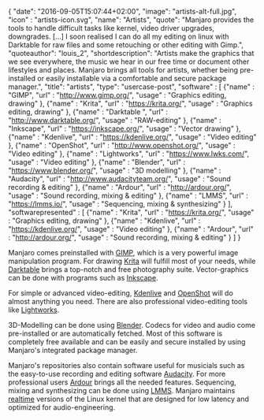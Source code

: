 {
  "date": "2016-09-05T15:07:44+02:00",
  "image": "artists-alt-full.jpg",
  "icon" : "artists-icon.svg",
  "name": "Artists",
  "quote": "Manjaro provides the tools to handle difficult tasks like kernel, video driver upgrades, downgrades. [...]  I soon realised I can do all my editing on linux with Darktable for raw files and some retouching or other editing with Gimp.",
  "quoteauthor": "louis_2",
  "shortdescription": "Artists make the graphics that we see everywhere, the music we hear in our free time or document other lifestyles and places. Manjaro brings all tools for artists, whether being pre-installed or easily installable via a comfortable and secure package manager.",
  "title": "artists",
  "type": "usercase-post",
  "software" : [
  {"name" : "GIMP", "url" : "http://www.gimp.org/", "usage" : "Graphics editing, drawing" },
  {"name" : "Krita", "url" : "https://krita.org/", "usage" : "Graphics editing, drawing" },
  {"name" : "Darktable ", "url" : "http://www.darktable.org/", "usage" : "RAW-editing" },
  {"name" : "Inkscape", "url" : "https://inkscape.org/", "usage" : "Vector drawing" },
  {"name" : "Kdenlive", "url" : "https://kdenlive.org/", "usage" : "Video editing" },
  {"name" : "OpenShot", "url" : "http://www.openshot.org/", "usage" : "Video editing" },
  {"name" : "Lightworks", "url" : "https://www.lwks.com/", "usage" : "Video editing" },
  {"name" : "Blender", "url" : "https://www.blender.org/", "usage" : "3D modelling" },
  {"name" : "Audacity", "url" : "http://www.audacityteam.org/", "usage" : "Sound recording & editing" },
  {"name" : "Ardour", "url" : "http://ardour.org/", "usage" : "Sound recording, mixing & editing" },
  {"name" : "LMMS", "url" : "https://lmms.io/", "usage" : "Sequencing, mixing & synthesizing" }
  ],
  "softwarepresented" : [
  {"name" : "Krita", "url" : "https://krita.org/", "usage" : "Graphics editing, drawing" },
  {"name" : "Kdenlive", "url" : "https://kdenlive.org/", "usage" : "Video editing" },
  {"name" : "Ardour", "url" : "http://ardour.org/", "usage" : "Sound recording, mixing & editing" }
  ]
}

Manjaro comes preinstalled with [GIMP](http://www.gimp.org/), which is a very powerful image manipulation program. For drawing [Krita](https://krita.org/) will fulfill most of your needs, while [Darktable](http://www.darktable.org/) brings a top-notch and free photography suite. Vector-graphics can be done with programs such as [Inkscape](https://inkscape.org/).

For simple or advanced video-editing, [Kdenlive](https://kdenlive.org/) and [OpenShot](http://www.openshot.org/) will do almost anything you need. There are also professional video-editing tools like [Lightworks](https://www.lwks.com/).

3D-Modelling can be done using [Blender](https://www.blender.org/). Codecs for video and audio come pre-installed or are automatically fetched. Most of this software is completely free available and can be easily and secure installed by using Manjaro's integrated package manager.

Manjaro's repositories also contain software useful for musicials such as the easy-to-use recording and editing software [Audacity](http://www.audacityteam.org/). For more professional users [Ardour](http://ardour.org/) brings all the needed features. Sequencing, mixing and synthesizing can be done using [LMMS](https://lmms.io/). Manjaro maintains [realtime](https://forum.manjaro.org/t/a-realtime-kernel-for-manjaro/4066) versions of the Linux kernel that are designed for low latency and optimized for audio-engineering.
